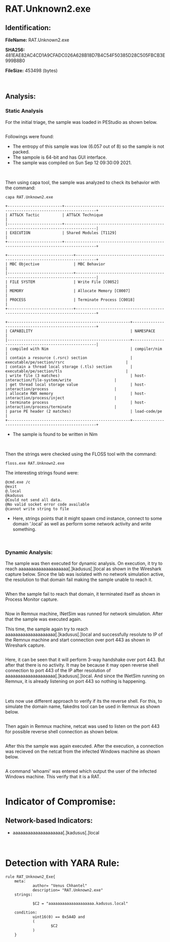 # RAT.Unknown2.exe

## Identification:

**FileName:** RAT.Unknown2.exe

**SHA256:** 481EAE82AC4CD1A9CFADC026A628B18D7B4C54F50385D28C505FBCB3E999B8B0

**FileSize:** 453498 (bytes)

<br>

## Analysis:

### Static Analysis

For the initial triage, the sample was loaded in PEStudio as shown below.

<image src="../Images/RAT.Unknown2.exe1.png" caption="" alt="" height="" width="" position="center" command="fit" option="" class="img-fluid" title="" >

Followings were found:
- The entropy of this sample was low (6.057 out of 8) so the sample is not packed.
- The sampole is 64-bit and has GUI interface.
- The sample was compiled on Sun Sep 12 09:30:09 2021.

<br>

Then using capa tool, the sample was analyzed to check its behavior with the command:

`capa RAT.Unknown2.exe`

    +------------------------+------------------------------------------------------------------------------------+
    | ATT&CK Tactic          | ATT&CK Technique                                                                   |
    |------------------------+------------------------------------------------------------------------------------|
    | EXECUTION              | Shared Modules [T1129]                                                             |
    +------------------------+------------------------------------------------------------------------------------+
    
    +-----------------------------+-------------------------------------------------------------------------------+
    | MBC Objective               | MBC Behavior                                                                  |
    |-----------------------------+-------------------------------------------------------------------------------|
    | FILE SYSTEM                 | Write File [C0052]                                                            |
    | MEMORY                      | Allocate Memory [C0007]                                                       |
    | PROCESS                     | Terminate Process [C0018]                                                     |
    +-----------------------------+-------------------------------------------------------------------------------+
    
    +------------------------------------------------------+------------------------------------------------------+
    | CAPABILITY                                           | NAMESPACE                                            |
    |------------------------------------------------------+------------------------------------------------------|
    | compiled with Nim                                    | compiler/nim                                         |
    | contain a resource (.rsrc) section                   | executable/pe/section/rsrc                           |
    | contain a thread local storage (.tls) section        | executable/pe/section/tls                            |
    | write file (3 matches)                               | host-interaction/file-system/write                   |
    | get thread local storage value                       | host-interaction/process                             |
    | allocate RWX memory                                  | host-interaction/process/inject                      |
    | terminate process                                    | host-interaction/process/terminate                   |
    | parse PE header (2 matches)                          | load-code/pe                                         |
    +------------------------------------------------------+------------------------------------------------------+

- The sample is found to be written in Nim

<br>

Then the strings were checked using the FLOSS tool with the command:

`floss.exe RAT.Unknown2.exe`

The interesting strings found were:

    @cmd.exe /c
    @exit
    @.local
    @kadusus
    @Could not send all data.
    @No valid socket error code available
    @cannot write string to file

- Here, strings points that it might spawn cmd instance, connect to some domain '.local' as well as perform some network activity and write something.

<br>

### Dynamic Analysis:

The sample was then executed for dynamic analysis. On execution, it try to reach aaaaaaaaaaaaaaaaaaaa[.]kadusus[.]local as shown in the Wireshark capture below. Since the lab was isolated with no network simulation active, the resolution to that domain fail making the sample unable to reach it. 

<image src="../Images/RAT.Unknown2.exe2.png" caption="" alt="" height="" width="" position="center" command="fit" option="" class="img-fluid" title="" >

When the sample fail to reach that domain, it terminated itself as shown in Process Monitor capture.

<image src="../Images/RAT.Unknown2.exe3.png" caption="" alt="" height="" width="" position="center" command="fit" option="" class="img-fluid" title="" >

<br>

Now in Remnux machine, INetSim was runned for network simulation. After that the sample was executed again. 

This time, the sample again try to reach aaaaaaaaaaaaaaaaaaaa[.]kadusus[.]local and successfully resolute to IP of the Remnux machine and start connection over port 443 as shown in Wireshark capture. 

<image src="../Images/RAT.Unknown2.exe4.png" caption="" alt="" height="" width="" position="center" command="fit" option="" class="img-fluid" title="" >

Here, it can be seen that it will perform 3-way handshake over port 443. But after that there is no activity. It may be because it may open reverse shell connection to port 443 of the IP after resolution of aaaaaaaaaaaaaaaaaaaa[.]kadusus[.]local. And since the INetSim running on Remnux, it is already listening on port 443 so nothing is happening. 

<br>

Lets now use different approach to verify if its the reverse shell. For this, to simulate the domain name, fakedns tool can be used in Remnux as shown below.

<image src="../Images/RAT.Unknown2.exe5.png" caption="" alt="" height="" width="" position="center" command="fit" option="" class="img-fluid" title="" >

Then again in Remnux machine, netcat was used to listen on the port 443 for possible reverse shell connection as shown below.

<image src="../Images/RAT.Unknown2.exe6.png" caption="" alt="" height="" width="" position="center" command="fit" option="" class="img-fluid" title="" >

After this the sample was again executed. After the execution, a connection was recieved on the netcat from the infected Windows machine as shown below.

<image src="../Images/RAT.Unknown2.exe7.png" caption="" alt="" height="" width="" position="center" command="fit" option="" class="img-fluid" title="" >

A command 'whoami' was entered which output the user of the infected Windows machine. This verify that it is a RAT.

<image src="../Images/RAT.Unknown2.exe8.png" caption="" alt="" height="" width="" position="center" command="fit" option="" class="img-fluid" title="" >

<br>

# Indicator of Compromise:

## Network-based Indicators:
- aaaaaaaaaaaaaaaaaaaa[.]kadusus[.]local

<br>

# Detection with YARA Rule:

    rule RAT_Unknown2_Exe{
        meta:
                author= "Venus Chhantel"
                description= "RAT.Unknown2.exe"
        strings:

                $C2 = "aaaaaaaaaaaaaaaaaaaa.kadusus.local"
    
        condition:
                uint16(0) == 0x5A4D and
                (
                        $C2
                )
        }

